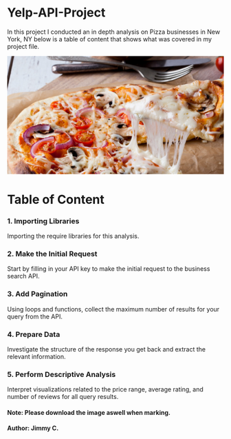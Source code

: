 # Yelp-API-Project

In this project I conducted an in depth analysis on Pizza businesses in New York, NY below is a table of content that shows what was covered in my project file.

<img src='pizza_image_001.jpg' />

# Table of Content

### 1. Importing Libraries

Importing the require libraries for this analysis.


### 2. Make the Initial Request

Start by filling in your API key to make the initial request to the business search API. 


### 3. Add Pagination

Using loops and functions, collect the maximum number of results for your query from the API.

### 4. Prepare Data

Investigate the structure of the response you get back and extract the relevant information.

### 5. Perform Descriptive Analysis

Interpret visualizations related to the price range, average rating, and number of reviews for all query results.


#### Note: Please download the image aswell when marking.


#### Author: Jimmy C.
